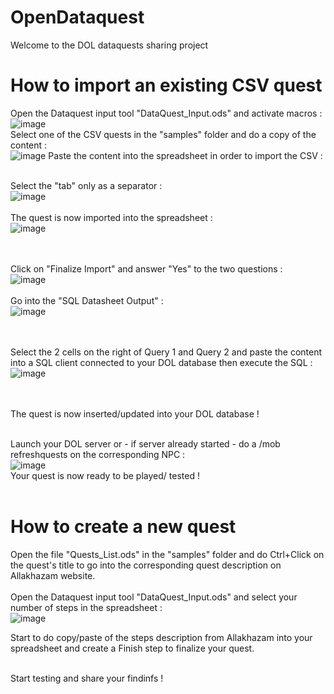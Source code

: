 # OpenDataquest
Welcome to the DOL dataquests sharing project 

# How to import an existing CSV quest  
Open the Dataquest input tool "DataQuest_Input.ods" and activate macros : <br>
![image](https://github.com/DigitalBox98/OpenDataquest/assets/57635141/d30d4ba8-a62d-48c9-9570-c75f327b5ee3)
<br>
Select one of the CSV quests in the "samples" folder and do a copy of the content :<br>
![image](https://github.com/DigitalBox98/OpenDataquest/assets/57635141/b871bb1a-df0e-44d2-932a-869e556dcdca)
Paste the content into the spreadsheet in order to import the CSV : <br><br>

Select the "tab" only as a separator : <br>
![image](https://github.com/DigitalBox98/OpenDataquest/assets/57635141/4b0a1c8e-9e75-46ce-b8af-13698dd102ca)
<br><br>
The quest is now imported into the spreadsheet : <br>
![image](https://github.com/DigitalBox98/OpenDataquest/assets/57635141/e20470fe-23a7-4a71-8a74-e90b605af590)

<br><br>
Click on "Finalize Import" and answer "Yes" to the two questions :<br>
![image](https://github.com/DigitalBox98/OpenDataquest/assets/57635141/e1e47c9e-d7b9-4a5d-af05-73e3c56a4553)
<br><br>
Go into the "SQL Datasheet Output" :<br>
![image](https://github.com/DigitalBox98/OpenDataquest/assets/57635141/31c5606c-2606-4b52-a3b2-24eb44a585a9)

<br><br>
Select the 2 cells on the right of Query 1 and Query 2 and paste the content into a SQL client connected to your DOL database then execute the SQL : <br>
![image](https://github.com/DigitalBox98/OpenDataquest/assets/57635141/53b26f8e-10a0-4ca5-854c-c76350417b38)

<br><br>
The quest is now inserted/updated into your DOL database !<br><br>

Launch your DOL server or - if server already started - do a /mob refreshquests on the corresponding NPC :<br>
![image](https://github.com/DigitalBox98/OpenDataquest/assets/57635141/363b5bd5-ea83-465d-b575-abadc4b42e8b)
<br>
Your quest is now ready to be played/ tested !
<br><br>

# How to create a new quest 

Open the file "Quests_List.ods" in the "samples" folder and do Ctrl+Click on the quest's title to go into the corresponding quest description on Allakhazam website.
<br><br>
Open the Dataquest input tool "DataQuest_Input.ods" and select your number of steps in the spreadsheet : <br>
![image](https://github.com/DigitalBox98/OpenDataquest/assets/57635141/feeee5b3-2e48-4a79-8802-8a3fcd45d5ae)

Start to do copy/paste of the steps description from Allakhazam into your spreadsheet and create a Finish step to finalize your quest.<br><br>

Start testing and share your findinfs !




